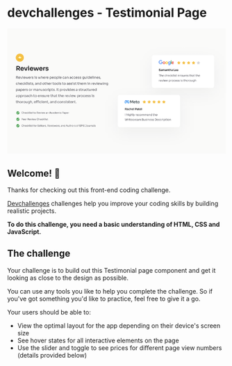 # devchallenges - Testimonial Page

![Design preview for the Business Blog Card coding challenge](./design/preview.png)

## Welcome! 👋

Thanks for checking out this front-end coding challenge.

[Devchallenges](https://www.devchallenges.io) challenges help you improve your coding skills by building realistic projects.

**To do this challenge, you need a basic understanding of HTML, CSS and JavaScript.**

## The challenge

Your challenge is to build out this Testimonial page component and get it looking as close to the design as possible.

You can use any tools you like to help you complete the challenge. So if you've got something you'd like to practice, feel free to give it a go.

Your users should be able to:

- View the optimal layout for the app depending on their device's screen size
- See hover states for all interactive elements on the page
- Use the slider and toggle to see prices for different page view numbers (details provided below)
